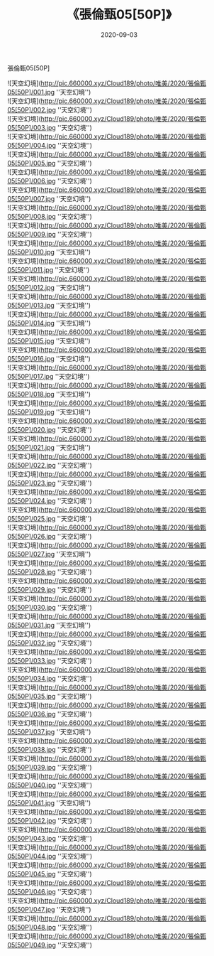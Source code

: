 ﻿---
layout: post
title:  《張倫甄05[50P]》
date:   2020-09-03
img: http://pic.660000.xyz/Cloud189/photo/唯美/2020/張倫甄05[50P]/000.jpg
categories: [美女, 清纯, 唯美]
---

張倫甄05[50P]



![天空幻境](http://pic.660000.xyz/Cloud189/photo/唯美/2020/張倫甄05[50P]/001.jpg ''天空幻境'') <br>
![天空幻境](http://pic.660000.xyz/Cloud189/photo/唯美/2020/張倫甄05[50P]/002.jpg ''天空幻境'') <br>
![天空幻境](http://pic.660000.xyz/Cloud189/photo/唯美/2020/張倫甄05[50P]/003.jpg ''天空幻境'') <br>
![天空幻境](http://pic.660000.xyz/Cloud189/photo/唯美/2020/張倫甄05[50P]/004.jpg ''天空幻境'') <br>
![天空幻境](http://pic.660000.xyz/Cloud189/photo/唯美/2020/張倫甄05[50P]/005.jpg ''天空幻境'') <br>
![天空幻境](http://pic.660000.xyz/Cloud189/photo/唯美/2020/張倫甄05[50P]/006.jpg ''天空幻境'') <br>
![天空幻境](http://pic.660000.xyz/Cloud189/photo/唯美/2020/張倫甄05[50P]/007.jpg ''天空幻境'') <br>
![天空幻境](http://pic.660000.xyz/Cloud189/photo/唯美/2020/張倫甄05[50P]/008.jpg ''天空幻境'') <br>
![天空幻境](http://pic.660000.xyz/Cloud189/photo/唯美/2020/張倫甄05[50P]/009.jpg ''天空幻境'') <br>
![天空幻境](http://pic.660000.xyz/Cloud189/photo/唯美/2020/張倫甄05[50P]/010.jpg ''天空幻境'') <br>
![天空幻境](http://pic.660000.xyz/Cloud189/photo/唯美/2020/張倫甄05[50P]/011.jpg ''天空幻境'') <br>
![天空幻境](http://pic.660000.xyz/Cloud189/photo/唯美/2020/張倫甄05[50P]/012.jpg ''天空幻境'') <br>
![天空幻境](http://pic.660000.xyz/Cloud189/photo/唯美/2020/張倫甄05[50P]/013.jpg ''天空幻境'') <br>
![天空幻境](http://pic.660000.xyz/Cloud189/photo/唯美/2020/張倫甄05[50P]/014.jpg ''天空幻境'') <br>
![天空幻境](http://pic.660000.xyz/Cloud189/photo/唯美/2020/張倫甄05[50P]/015.jpg ''天空幻境'') <br>
![天空幻境](http://pic.660000.xyz/Cloud189/photo/唯美/2020/張倫甄05[50P]/016.jpg ''天空幻境'') <br>
![天空幻境](http://pic.660000.xyz/Cloud189/photo/唯美/2020/張倫甄05[50P]/017.jpg ''天空幻境'') <br>
![天空幻境](http://pic.660000.xyz/Cloud189/photo/唯美/2020/張倫甄05[50P]/018.jpg ''天空幻境'') <br>
![天空幻境](http://pic.660000.xyz/Cloud189/photo/唯美/2020/張倫甄05[50P]/019.jpg ''天空幻境'') <br>
![天空幻境](http://pic.660000.xyz/Cloud189/photo/唯美/2020/張倫甄05[50P]/020.jpg ''天空幻境'') <br>
![天空幻境](http://pic.660000.xyz/Cloud189/photo/唯美/2020/張倫甄05[50P]/021.jpg ''天空幻境'') <br>
![天空幻境](http://pic.660000.xyz/Cloud189/photo/唯美/2020/張倫甄05[50P]/022.jpg ''天空幻境'') <br>
![天空幻境](http://pic.660000.xyz/Cloud189/photo/唯美/2020/張倫甄05[50P]/023.jpg ''天空幻境'') <br>
![天空幻境](http://pic.660000.xyz/Cloud189/photo/唯美/2020/張倫甄05[50P]/024.jpg ''天空幻境'') <br>
![天空幻境](http://pic.660000.xyz/Cloud189/photo/唯美/2020/張倫甄05[50P]/025.jpg ''天空幻境'') <br>
![天空幻境](http://pic.660000.xyz/Cloud189/photo/唯美/2020/張倫甄05[50P]/026.jpg ''天空幻境'') <br>
![天空幻境](http://pic.660000.xyz/Cloud189/photo/唯美/2020/張倫甄05[50P]/027.jpg ''天空幻境'') <br>
![天空幻境](http://pic.660000.xyz/Cloud189/photo/唯美/2020/張倫甄05[50P]/028.jpg ''天空幻境'') <br>
![天空幻境](http://pic.660000.xyz/Cloud189/photo/唯美/2020/張倫甄05[50P]/029.jpg ''天空幻境'') <br>
![天空幻境](http://pic.660000.xyz/Cloud189/photo/唯美/2020/張倫甄05[50P]/030.jpg ''天空幻境'') <br>
![天空幻境](http://pic.660000.xyz/Cloud189/photo/唯美/2020/張倫甄05[50P]/031.jpg ''天空幻境'') <br>
![天空幻境](http://pic.660000.xyz/Cloud189/photo/唯美/2020/張倫甄05[50P]/032.jpg ''天空幻境'') <br>
![天空幻境](http://pic.660000.xyz/Cloud189/photo/唯美/2020/張倫甄05[50P]/033.jpg ''天空幻境'') <br>
![天空幻境](http://pic.660000.xyz/Cloud189/photo/唯美/2020/張倫甄05[50P]/034.jpg ''天空幻境'') <br>
![天空幻境](http://pic.660000.xyz/Cloud189/photo/唯美/2020/張倫甄05[50P]/035.jpg ''天空幻境'') <br>
![天空幻境](http://pic.660000.xyz/Cloud189/photo/唯美/2020/張倫甄05[50P]/036.jpg ''天空幻境'') <br>
![天空幻境](http://pic.660000.xyz/Cloud189/photo/唯美/2020/張倫甄05[50P]/037.jpg ''天空幻境'') <br>
![天空幻境](http://pic.660000.xyz/Cloud189/photo/唯美/2020/張倫甄05[50P]/038.jpg ''天空幻境'') <br>
![天空幻境](http://pic.660000.xyz/Cloud189/photo/唯美/2020/張倫甄05[50P]/039.jpg ''天空幻境'') <br>
![天空幻境](http://pic.660000.xyz/Cloud189/photo/唯美/2020/張倫甄05[50P]/040.jpg ''天空幻境'') <br>
![天空幻境](http://pic.660000.xyz/Cloud189/photo/唯美/2020/張倫甄05[50P]/041.jpg ''天空幻境'') <br>
![天空幻境](http://pic.660000.xyz/Cloud189/photo/唯美/2020/張倫甄05[50P]/042.jpg ''天空幻境'') <br>
![天空幻境](http://pic.660000.xyz/Cloud189/photo/唯美/2020/張倫甄05[50P]/043.jpg ''天空幻境'') <br>
![天空幻境](http://pic.660000.xyz/Cloud189/photo/唯美/2020/張倫甄05[50P]/044.jpg ''天空幻境'') <br>
![天空幻境](http://pic.660000.xyz/Cloud189/photo/唯美/2020/張倫甄05[50P]/045.jpg ''天空幻境'') <br>
![天空幻境](http://pic.660000.xyz/Cloud189/photo/唯美/2020/張倫甄05[50P]/046.jpg ''天空幻境'') <br>
![天空幻境](http://pic.660000.xyz/Cloud189/photo/唯美/2020/張倫甄05[50P]/047.jpg ''天空幻境'') <br>
![天空幻境](http://pic.660000.xyz/Cloud189/photo/唯美/2020/張倫甄05[50P]/048.jpg ''天空幻境'') <br>
![天空幻境](http://pic.660000.xyz/Cloud189/photo/唯美/2020/張倫甄05[50P]/049.jpg ''天空幻境'') <br>
